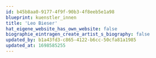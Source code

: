 ```yaml
---
id: b45b8aa0-9177-4f9f-90b3-4f8eeb5e1a98
blueprint: kuenstler_innen
title: 'Leo Bieser'
hat_eigene_website_has_own_website: false
biographie_eintragen_create_artist_s_biography: false
updated_by: b1a43fd3-c865-4122-b6cc-50cfa81a1985
updated_at: 1698585255
---
```

